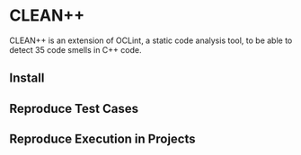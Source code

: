 # CLEAN++

CLEAN++ is an extension of OCLint, a static code analysis tool, to be able to detect 35 code smells in C++ code.

## Install

## Reproduce Test Cases

## Reproduce Execution in Projects
